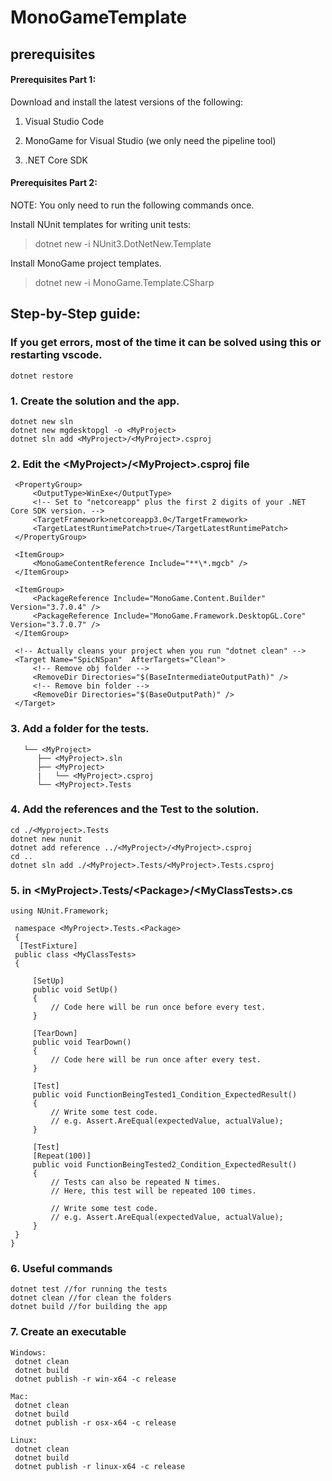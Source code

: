 # MonoGameTemplate

## prerequisites

#### Prerequisites Part 1:

Download and install the latest versions of the following:

1. Visual Studio Code

2. MonoGame for Visual Studio (we only need the pipeline tool)

3. .NET Core SDK

#### Prerequisites Part 2:

NOTE: You only need to run the following commands once.

Install NUnit templates for writing unit tests:

> dotnet new -i NUnit3.DotNetNew.Template

Install MonoGame project templates.

> dotnet new -i MonoGame.Template.CSharp



## Step-by-Step guide:

### If you get errors, most of the time it can be solved using this or restarting vscode.
    dotnet restore


### 1. Create the solution and the app.
    dotnet new sln
    dotnet new mgdesktopgl -o <MyProject>
    dotnet sln add <MyProject>/<MyProject>.csproj

### 2. Edit the \<MyProject>/\<MyProject>.csproj file 
   <Project Sdk="Microsoft.NET.Sdk">

     <PropertyGroup>
         <OutputType>WinExe</OutputType>
         <!-- Set to "netcoreapp" plus the first 2 digits of your .NET Core SDK version. -->
         <TargetFramework>netcoreapp3.0</TargetFramework>
         <TargetLatestRuntimePatch>true</TargetLatestRuntimePatch>
     </PropertyGroup>

     <ItemGroup>
         <MonoGameContentReference Include="**\*.mgcb" />
     </ItemGroup>

     <ItemGroup>
         <PackageReference Include="MonoGame.Content.Builder" Version="3.7.0.4" />
         <PackageReference Include="MonoGame.Framework.DesktopGL.Core" Version="3.7.0.7" />
     </ItemGroup>

     <!-- Actually cleans your project when you run "dotnet clean" -->
     <Target Name="SpicNSpan"  AfterTargets="Clean">
         <!-- Remove obj folder -->
         <RemoveDir Directories="$(BaseIntermediateOutputPath)" />
         <!-- Remove bin folder -->
         <RemoveDir Directories="$(BaseOutputPath)" />
     </Target>

 </Project>
 
 ### 3. Add a folder for the tests.
       └── <MyProject>
          ├── <MyProject>.sln
          ├── <MyProject>
          |   └── <MyProject>.csproj
          └── <MyProject>.Tests

### 4. Add the references and the Test to the solution.
    cd ./<Myproject>.Tests
    dotnet new nunit
    dotnet add reference ../<MyProject>/<MyProject>.csproj
    cd ..
    dotnet sln add ./<MyProject>.Tests/<MyProject>.Tests.csproj

### 5. in \<MyProject>.Tests/\<Package>/\<MyClassTests>.cs 
    using NUnit.Framework;
 
     namespace <MyProject>.Tests.<Package>
     {
      [TestFixture]
     public class <MyClassTests>
     {
     
         [SetUp]
         public void SetUp()
         {
             // Code here will be run once before every test.
         }
         
         [TearDown]
         public void TearDown()
         {
             // Code here will be run once after every test.
         }
         
         [Test]
         public void FunctionBeingTested1_Condition_ExpectedResult()
         {
             // Write some test code.
             // e.g. Assert.AreEqual(expectedValue, actualValue);
         }
         
         [Test]
         [Repeat(100)]
         public void FunctionBeingTested2_Condition_ExpectedResult()
         {
             // Tests can also be repeated N times.
             // Here, this test will be repeated 100 times.
             
             // Write some test code.
             // e.g. Assert.AreEqual(expectedValue, actualValue);
         }
     }
    }
 
 ### 6. Useful commands
    dotnet test //for running the tests
    dotnet clean //for clean the folders
    dotnet build //for building the app
    
### 7. Create an executable
    Windows:
     dotnet clean
     dotnet build
     dotnet publish -r win-x64 -c release

    Mac:
     dotnet clean
     dotnet build
     dotnet publish -r osx-x64 -c release

    Linux:
     dotnet clean
     dotnet build
     dotnet publish -r linux-x64 -c release
     

